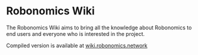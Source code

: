 # Robonomics Wiki

The Robonomics Wiki aims to bring all the knowledge about Robonomics to end users and everyone who is interested in the project.

Compiled version is available at [wiki.robonomics.network](http://wiki.robonomics.network)

